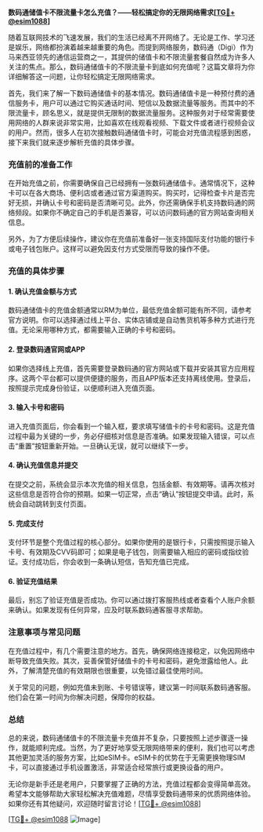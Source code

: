 **数码通储值卡不限流量卡怎么充值？——轻松搞定你的无限网络需求[[TG💪+ @esim1088](https://t.me/s/esim1088)]**

随着互联网技术的飞速发展，我们的生活已经离不开网络了。无论是工作、学习还是娱乐，网络都扮演着越来越重要的角色。而提到网络服务，数码通（Digi）作为马来西亚领先的通信运营商之一，其提供的储值卡和不限流量套餐自然成为许多人关注的焦点。那么，数码通储值卡的不限流量卡到底如何充值呢？这篇文章将为你详细解答这一问题，让你轻松搞定无限网络需求。

首先，我们来了解一下数码通储值卡的基本情况。数码通储值卡是一种预付费的通信服务卡，用户可以通过它购买通话时间、短信以及数据流量等服务。而其中的不限流量卡，顾名思义，就是提供无限制的数据流量服务。这种服务对于经常需要使用网络的人群来说非常实用，比如喜欢在线观看视频、下载文件或者进行视频会议的用户。然而，很多人在初次接触数码通储值卡时，可能会对充值流程感到困惑，接下来我们就来逐步解析充值的具体步骤。

### 充值前的准备工作

在开始充值之前，你需要确保自己已经拥有一张数码通储值卡。通常情况下，这种卡可以在各大商场、便利店或者通过官方渠道购买。购买时，记得检查卡片是否完好无损，并确认卡号和密码是否清晰可见。此外，你还需确保手机支持数码通的网络频段。如果你不确定自己的手机是否兼容，可以访问数码通的官方网站查询相关信息。

另外，为了方便后续操作，建议你在充值前准备好一张支持国际支付功能的银行卡或电子钱包账户。这样可以避免因支付方式受限而导致的操作不便。

### 充值的具体步骤

#### 1. 确认充值金额与方式

数码通储值卡的充值金额通常以RM为单位，最低充值金额可能有所不同，请参考官方说明。你可以选择通过线上平台、实体店铺或是自动售货机等多种方式进行充值。无论采用哪种方式，都需要输入正确的卡号和密码。

#### 2. 登录数码通官网或APP

如果你选择线上充值，首先需要登录数码通的官方网站或下载并安装其官方应用程序。这两个平台都可以提供便捷的服务，而且APP版本还支持离线使用。登录后，按照提示完成身份验证，以便顺利进入充值页面。

#### 3. 输入卡号和密码

进入充值页面后，你会看到一个输入框，要求填写储值卡的卡号和密码。这是充值过程中最为关键的一步，务必仔细核对信息是否准确。如果发现输入错误，可以点击“重置”按钮重新开始。一旦确认无误，就可以继续下一步。

#### 4. 确认充值信息并提交

在提交之前，系统会显示本次充值的相关信息，包括金额、有效期等。请再次核对这些信息是否符合你的预期。如果一切正常，点击“确认”按钮提交申请。此时，系统会自动跳转到支付页面。

#### 5. 完成支付

支付环节是整个充值过程的核心部分。如果你使用的是银行卡，只需按照提示输入卡号、有效期及CVV码即可；如果是电子钱包，则需要输入相应的密码或指纹验证。支付成功后，你会收到一条确认短信，告知充值已完成。

#### 6. 验证充值结果

最后，别忘了验证充值是否成功。你可以通过拨打客服热线或者查看个人账户余额来确认。如果发现有任何异常，应及时联系数码通客服寻求帮助。

### 注意事项与常见问题

在充值过程中，有几个需要注意的地方。首先，确保网络连接稳定，以免因网络中断导致充值失败。其次，妥善保管好储值卡的卡号和密码，避免泄露给他人。此外，了解清楚充值的有效期限也很重要，以免错过最佳使用时间。

关于常见的问题，例如充值未到账、卡号错误等，建议第一时间联系数码通客服。他们会在第一时间为你解决问题，保障你的权益。

### 总结

总的来说，数码通储值卡的不限流量卡充值并不复杂，只要按照上述步骤逐一操作，就能顺利完成。当然，为了更好地享受无限网络带来的便利，我们也可以考虑其他更加灵活的服务方案，比如eSIM卡。eSIM卡的优势在于无需更换物理SIM卡，可以直接通过手机设置激活，非常适合经常旅行或更换设备的用户。

无论你是新手还是老用户，只要掌握了正确的方法，充值过程都会变得简单高效。希望本文能够帮助大家轻松解决充值难题，尽情享受数码通带来的优质网络体验。如果你还有其他疑问，欢迎随时留言讨论！[[TG💪+ @esim1088](https://t.me/s/esim1088)]

[[TG💪+ @esim1088](https://t.me/s/esim1088) ![Image](https://i.postimg.cc/4NQfJmqS/Snipaste-2025-05-13-00-14-12.png)]